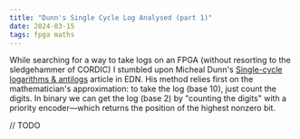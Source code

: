 ```yaml
---
title: "Dunn's Single Cycle Log Analysed (part 1)"
date: 2024-03-15
tags: fpga maths
---
```


While searching for a way to take logs on an FPGA (without resorting to the sledgehammer of CORDIC) I stumbled upon Micheal Dunn's [Single-cycle logarithms & antilogs](https://www.edn.com/single-cycle-logarithms-antilogs/) article in EDN. His method relies first on the mathematician's approximation: to take the log (base 10), just count the digits. In binary we can get the log (base 2) by "counting the digits" with a priority encoder—which returns the position of the highest nonzero bit.

// TODO
